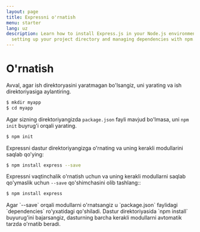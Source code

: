 ```yaml
---
layout: page
title: Expressni o'rnatish
menu: starter
lang: uz
description: Learn how to install Express.js in your Node.js environment, including
  setting up your project directory and managing dependencies with npm.
---
```


# O'rnatish

Avval, agar ish direktoryasini yaratmagan bo'lsangiz, uni yarating va ish direktoriyasiga aylantiring.

```bash
$ mkdir myapp
$ cd myapp
```

Agar sizning direktoriyangizda `package.json` fayli mavjud bo'lmasa, uni `npm init` buyrug'i orqali yarating.

```bash
$ npm init
```

Expressni dastur direktoriyangizga o'rnating va uning kerakli modullarini saqlab qo'ying:

```bash
$ npm install express --save
```

Expressni vaqtinchalik o'rnatish uchun va uning kerakli modullarni saqlab qo'ymaslik uchun `--save` qo'shimchasini olib tashlang::

```bash
$ npm install express
```

<div class="doc-box doc-info" markdown="1">
Agar `--save` orqali modullarni o'rnatsangiz u `package.json` faylidagi `dependencies` ro'yxatidagi qo'shiladi.
Dastur direktoriyasida `npm install` buyurug'ini bajarsangiz, dasturning barcha kerakli modullarni avtomatik tarzda o'rnatib beradi.
</div>
